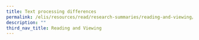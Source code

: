 ```yaml
---
title: Text processing differences
permalink: /elis/resources/read/research-summaries/reading-and-viewing/text-processing-differences/
description: ""
third_nav_title: Reading and Viewing
---
```

